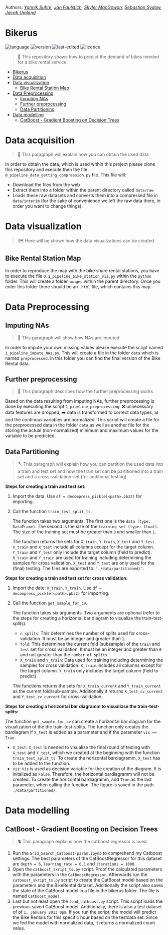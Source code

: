 Authors: *[Yannik Suhre](https://github.com/Estreuselito), [Jan Faulstich](https://github.com/TazTornadoo), [Skyler MacGowan](https://github.com/Schuyler-lab), [Sebastian Sydow](https://gitlab.com/sydow), [Jacob Umland](https://gitlab.com/jacobumland)*

# Bikerus

![language](https://img.shields.io/badge/language-Python%20%7C%20Docker-blue)
![version](https://img.shields.io/badge/version-v0.0.1-yellow)
![last-edited](https://img.shields.io/badge/last%20edited-08.11.2020-green)
![licence](https://img.shields.io/badge/licence-GPLv3-red)

> 🚴 This repository shows how to predict the demand of bikes needed for a bike rental service.

- [Bikerus](#bikerus)
- [Data acquisition](#data-acquisition)
- [Data visualization](#data-visualization)
  - [Bike Rental Station Map](#bike-rental-station-map)
- [Data Preprocessing](#data-preprocessing)
  - [Imputing NAs](#imputing-nas)
  - [Further preprocessing](#further-preprocessing)
  - [Data Partitioning](#data-partitioning)
- [Data modelling](#data-modelling)
  - [CatBoost - Gradient Boosting on Decision Trees](#catboost---gradient-boosting-on-decision-trees)

# Data acquisition

> 💾 This paragraph will explain how you can obtain the used data

In order to obtain the data, which is used within this project please clone this repository and execute then the file `0_pipeline_data_getting_compression.py` file. This file will:
- Download the files from the web
- Extract them into a folder within the parent directory called `data/raw`
- Loads these raw datasets and converts them into a compressed file in `data/interim` (for the sake of convenience we left the raw data there, in order you want to change things).

# Data visualization

> 🗺️ Here will be shown how the data visualizations can be created

## Bike Rental Station Map

In order to reproduce the map with the bike share rental stations, you have to execute the file `0.1_pipeline_bike_station_viz.py` within the `python` folder. This will create a folder `images` within the parent directory. Once you enter this folder there should be an `.html` file, which contains this map.

# Data Preprocessing

## Imputing NAs

> 🥋 This paragraph will show how NAs are imputed

In order to impute your own missing values please execute the script named `1_pipeline_impute_NAs.py`. This will create a file in the folder `data` which is named `preprocessed`. In this folder you can find the final version of the Bike Rental data.

## Further preprocessing

> 🌾 This paragraph describes how the further preprocessing works

Based on the data resulting from imputing NAs, further preprocessing is done by executing the script `2_pipeline_preprocessing`: ❌ unnecessary data features are dropped, ➡️ data is transformed to correct data types, 📊 and the continous variables are normalized. This script will create a file for the preprocessed data in the folder `data` as well as another file for the storing the actual (non-normalized) minimum and maximum values for the variable to be predicted.

## Data Partitioning

> 🪓 This paragraph will explain how you can partition the used data into a train and test set and how the train set can be partitioned into a train set and a cross-validation-set (for additional testing).

**Steps for creating a train and test set:**
1. Import the data. Use `df = decompress_pickle(<path>.pbz2)` for importing.
2. Call the function `train_test_split_ts`. 

    The function takes two arguments: The first one is the `data (type: DataFrame)`. The second is the size of the `training set (type: float)`. The size of the training set must be greater than `0` and smaller than `1`.

    The function returns the sets for `X_train`, `Y_train`, `X_test` and `Y_test`. `X_train` and `X_test` include all columns except for the target column. `Y_train` and `Y_test` only include the target column (field to predict). `X_train` and `Y_train` are used for training including determining the samples for cross validation. `X_test` and `Y_test` are only used for the (final) testing. The files are exported to: `'./data/partitioned/'`.

**Steps for creating a train and test set for cross validation:**
1. Import the date: `X_train`, `Y_train`. Use `df = decompress_pickle(<path>.pbz2)` for importing.
2. Call the function `get_sample_for_cv`.

    The function takes six arguments. Two arguments are optional (refer to the steps for creating a horizontal bar diagram to visualize the train-test-splits). 
    - `n_splits`: This determines the number of splits used for cross-validation. It must be an integer and greater than `1`.
    - `fold`: This determines the current fold (subsample) of the `train` and `test` set for cross validation. It must be an integer and greater than `0` and not greater than the `number of splits`.
    - `X_train` and `Y_train`: Data used for training including determining the samples for cross validation. `X_train` includes all columns except for the target column. `Y_train` only includes the target column (field to predict).

    The functions returns the sets for `X_train_current` and `Y_train_current` as the current fold/sub-sample. Additionally it returns `X_test_cv_current` and `Y_test_cv_current` for cross-validation.

**Steps for creating a horizontal bar diagramm to visualizse the train-test-splits:**

The function `get_sample_for_cv` can create a horizontal bar diagram for the visualization of the the train-test-splits. The function only creates the bardiagram if `X_test` is added as a parameter and if the parameter `vis == True`.
- `X_test`: `X_test` is needed to visualize the final round of testing with `X_test` and `Y_test`, which we created at the beginning with the function `train_test_split_ts`. To create the horizontal bardiagramm, `X_test` has to be added to the function.
- `vis`: `Vis` is used as decision variable for the creation of the diagram. It is initalized as `False`. Therefore, the horizontal bardiagramm will not be created. To create the horizontal bardiagramm, add `True` as the last parameter, when calling the function. The figure is saved in the path `./data/partitioned/`.

# Data modelling

## CatBoost - Gradient Boosting on Decision Trees

> 🐈 This paragraph explains how the catboost regressor is used

1. Run the `Grid_Search_Catboost-param.ipynb` to comprehend my Catboost settings. The best parameters of the CatBoostRegressor for this dataset are `depth = 6`, `learning_rate = 0.1` and `iterations = 1000`. 
2. Open the `catboost_skript_ts.py` script. Proof the calculated parameters with the parameters in the `CatBoostRegressor`. Afterwards run the `catboost_skript_ts.py` script to create the CatBoost model based on the parameters and the BikeRental dataset. Additionally the script also saves the state of the CatBoost model in a file in the bikerus folder. The file is named `Catboost_model`.
3. Last but not least open the `load_catboost.py` script. This script loads the previous saved CatBoost model. Additionally, there is also a test dataset of of `1. January 2013 0pm`. If you run the script, the model will predict the Bike Rentals for this specific hour based on the testdata set. Since we fed the model with normalized data, it returns a normalized count value.
